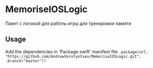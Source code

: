 # MemoriseIOSLogic

Пакет с логикой для работы игры для тренировки памяти

## Usage

Add the dependencies in 'Package.swift' manifest file
`.package(url: "https://github.com/AndrewVorotyntsev/MemoriseIOSLogic.git", .branch("master"))`
